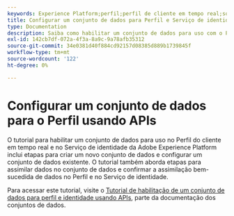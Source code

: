```yaml
---
keywords: Experience Platform;perfil;perfil de cliente em tempo real;solução de problemas;API;habilitar conjunto de dados
title: Configurar um conjunto de dados para Perfil e Serviço de identidade usando APIs
type: Documentation
description: Saiba como habilitar um conjunto de dados para uso com o Perfil do cliente em tempo real e o Serviço de identidade usando APIs do Adobe Experience Platform.
exl-id: 142cb7df-072a-4f3a-8a9c-9a78afb35312
source-git-commit: 34e0381d40f884cd92157d08385d889b1739845f
workflow-type: tm+mt
source-wordcount: '122'
ht-degree: 0%

---
```


# Configurar um conjunto de dados para o Perfil usando APIs

O tutorial para habilitar um conjunto de dados para uso no Perfil do cliente em tempo real e no Serviço de identidade da Adobe Experience Platform inclui etapas para criar um novo conjunto de dados e configurar um conjunto de dados existente. O tutorial também aborda etapas para assimilar dados no conjunto de dados e confirmar a assimilação bem-sucedida de dados no Perfil e no Serviço de identidade.

Para acessar este tutorial, visite o [Tutorial de habilitação de um conjunto de dados para perfil e identidade usando APIs](../../catalog/datasets/enable-for-profile.md), parte da documentação dos conjuntos de dados.
